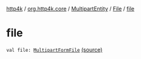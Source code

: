[http4k](../../../index.md) / [org.http4k.core](../../index.md) / [MultipartEntity](../index.md) / [File](index.md) / [file](./file.md)

# file

`val file: `[`MultipartFormFile`](../../../org.http4k.lens/-multipart-form-file/index.md) [(source)](https://github.com/http4k/http4k/blob/master/http4k-multipart/src/main/kotlin/org/http4k/core/MultipartFormBody.kt#L29)